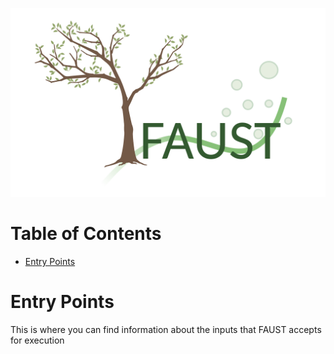 ![faust_logo](images/logos/faust_logo.png)

# Table of Contents

<!-- START doctoc generated TOC please keep comment here to allow auto update -->
<!-- DON'T EDIT THIS SECTION, INSTEAD RE-RUN doctoc TO UPDATE -->

-   [Entry Points](#entry-points)

<!-- END doctoc generated TOC please keep comment here to allow auto update -->

# Entry Points

This is where you can find information about the inputs that FAUST accepts for execution

